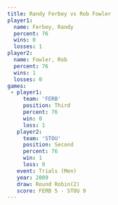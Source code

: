 ```yaml
---
title: Randy Ferbey vs Rob Fowler
player1:             
  name: Ferbey, Randy
  percent: 76        
  wins: 0            
  losses: 1          
player2:             
  name: Fowler, Rob  
  percent: 76        
  wins: 1            
  losses: 0          
games:
 - player1:         
     team: 'FERB'   
     position: Third
     percent: 76    
     win: 0         
     loss: 1        
   player2:          
     team: 'STOU'    
     position: Second
     percent: 76     
     win: 1          
     loss: 0         
   event: Trials (Men)   
   year: 2009            
   draw: Round Robin(2)  
   score: FERB 5 - STOU 9
---
```

